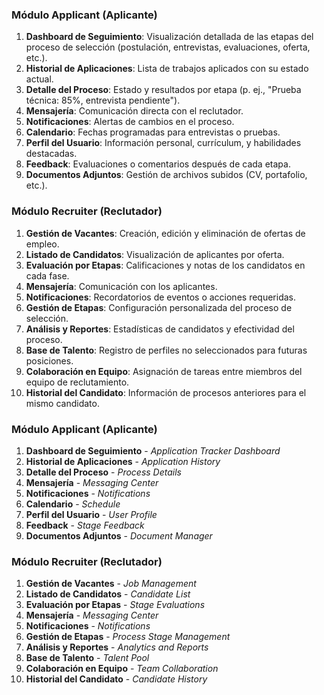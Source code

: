 ### Módulo Applicant (Aplicante)
1. **Dashboard de Seguimiento**: Visualización detallada de las etapas del proceso de selección (postulación, entrevistas, evaluaciones, oferta, etc.).
2. **Historial de Aplicaciones**: Lista de trabajos aplicados con su estado actual.
3. **Detalle del Proceso**: Estado y resultados por etapa (p. ej., "Prueba técnica: 85%, entrevista pendiente").
4. **Mensajería**: Comunicación directa con el reclutador.
5. **Notificaciones**: Alertas de cambios en el proceso.
6. **Calendario**: Fechas programadas para entrevistas o pruebas.
7. **Perfil del Usuario**: Información personal, currículum, y habilidades destacadas.
8. **Feedback**: Evaluaciones o comentarios después de cada etapa.
9. **Documentos Adjuntos**: Gestión de archivos subidos (CV, portafolio, etc.).

### Módulo Recruiter (Reclutador)
1. **Gestión de Vacantes**: Creación, edición y eliminación de ofertas de empleo.
2. **Listado de Candidatos**: Visualización de aplicantes por oferta.
3. **Evaluación por Etapas**: Calificaciones y notas de los candidatos en cada fase.
4. **Mensajería**: Comunicación con los aplicantes.
5. **Notificaciones**: Recordatorios de eventos o acciones requeridas.
6. **Gestión de Etapas**: Configuración personalizada del proceso de selección.
7. **Análisis y Reportes**: Estadísticas de candidatos y efectividad del proceso.
8. **Base de Talento**: Registro de perfiles no seleccionados para futuras posiciones.
9. **Colaboración en Equipo**: Asignación de tareas entre miembros del equipo de reclutamiento.
10. **Historial del Candidato**: Información de procesos anteriores para el mismo candidato. 




### Módulo Applicant (Aplicante)
1. **Dashboard de Seguimiento** - *Application Tracker Dashboard*  
2. **Historial de Aplicaciones** - *Application History*  
3. **Detalle del Proceso** - *Process Details*  
4. **Mensajería** - *Messaging Center*  
5. **Notificaciones** - *Notifications*  
6. **Calendario** - *Schedule*  
7. **Perfil del Usuario** - *User Profile*  
8. **Feedback** - *Stage Feedback*  
9. **Documentos Adjuntos** - *Document Manager*

### Módulo Recruiter (Reclutador)
1. **Gestión de Vacantes** - *Job Management*  
2. **Listado de Candidatos** - *Candidate List*  
3. **Evaluación por Etapas** - *Stage Evaluations*  
4. **Mensajería** - *Messaging Center*  
5. **Notificaciones** - *Notifications*  
6. **Gestión de Etapas** - *Process Stage Management*  
7. **Análisis y Reportes** - *Analytics and Reports*  
8. **Base de Talento** - *Talent Pool*  
9. **Colaboración en Equipo** - *Team Collaboration*  
10. **Historial del Candidato** - *Candidate History*  